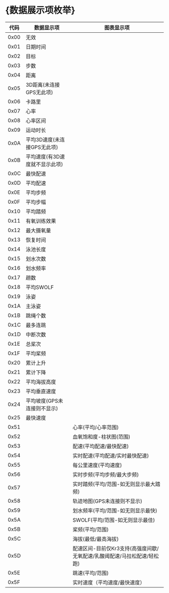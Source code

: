 # {数据展示项枚举}

| 代码 | 数据显示项                     | 图表显示项                                                   |
| ---- | ------------------------------ | ------------------------------------------------------------ |
| 0x00 | 无效                           |                                                              |
| 0x01 | 日期时间                       |                                                              |
| 0x02 | 目标                           |                                                              |
| 0x03 | 步数                           |                                                              |
| 0x04 | 距离                           |                                                              |
| 0x05 | 3D距离(未连接GPS无此项)        |                                                              |
| 0x06 | 卡路里                         |                                                              |
| 0x07 | 心率                           |                                                              |
| 0x08 | 心率区间                       |                                                              |
| 0x09 | 运动时长                       |                                                              |
| 0x0A | 平均3D速度(未连接GPS无此项)    |                                                              |
| 0x0B | 平均速度(有3D速度就不显示此项) |                                                              |
| 0x0C | 最快配速                       |                                                              |
| 0x0D | 平均配速                       |                                                              |
| 0x0E | 平均步频                       |                                                              |
| 0x0F | 平均步幅                       |                                                              |
| 0x10 | 平均踏频                       |                                                              |
| 0x11 | 有氧训练效果                   |                                                              |
| 0x12 | 最大摄氧量                     |                                                              |
| 0x13 | 恢复时间                       |                                                              |
| 0x14 | 泳池长度                       |                                                              |
| 0x15 | 划水次数                       |                                                              |
| 0x16 | 划水频率                       |                                                              |
| 0x17 | 趟数                           |                                                              |
| 0x18 | 平均SWOLF                      |                                                              |
| 0x19 | 泳姿                           |                                                              |
| 0x1A | 主泳姿                         |                                                              |
| 0x1B | 跳绳个数                       |                                                              |
| 0x1C | 最多连跳                       |                                                              |
| 0x1D | 中断次数                       |                                                              |
| 0x1E | 总桨次                         |                                                              |
| 0x1F | 平均桨频                       |                                                              |
| 0x20 | 累计上升                       |                                                              |
| 0x21 | 累计下降                       |                                                              |
| 0x22 | 平均海拔高度                   |                                                              |
| 0x23 | 平均垂直速度                   |                                                              |
| 0x24 | 平均坡度(GPS未连接则不显示)    |                                                              |
| 0x25 | 最快速度                       |                                                              |
| 0x51 |                                | 心率(平均/心率范围)                                          |
| 0x52 |                                | 血氧饱和度-柱状图(范围)                                      |
| 0x53 |                                | 配速(平均配速/最快配速)                                      |
| 0x54 |                                | 实时配速(平均配速/实时最快配速)                              |
| 0x55 |                                | 每公里速度(平均速度)                                         |
| 0x56 |                                | 实时步频(平均步频/最大步频)                                  |
| 0x57 |                                | 实时踏频(平均/范围-如无则显示最大踏频)                       |
| 0x58 |                                | 轨迹地图(GPS未连接则不显示)                                  |
| 0x59 |                                | 划水频率(平均/范围-如无则显示最快)                           |
| 0x5A |                                | SWOLF(平均/范围-如无则显示最佳)                              |
| 0x5B |                                | 桨频(平均/范围)                                              |
| 0x5C |                                | 海拔(最低/最高海拔)                                          |
| 0x5D |                                | 配速区间-目前仅Kr3支持(高强度间歇/无氧配速/乳酸阈配速/马拉松配速/轻松跑) |
| 0x5E |                                | 跳速(平均/范围)                                              |
| 0x5F |                                | 实时速度（平均速度/最快速度）                                |
